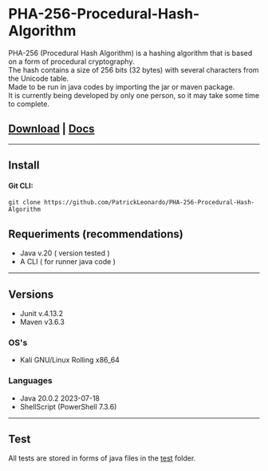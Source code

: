 # PHA-256-Procedural-Hash-Algorithm

PHA-256 (Procedural Hash Algorithm) is a hashing algorithm that is based on a form of procedural cryptography.<br>
The hash contains a size of 256 bits (32 bytes) with several characters from the Unicode table.<br>
Made to be run in java codes by importing the jar or maven package.<br>
It is currently being developed by only one person, so it may take some time to complete.<br>

## [Download](https://github.com/PatrickLeonardo/PHA-256-Procedural-Hash-Algorithm/archive/refs/heads/main.zip) | [Docs](https://patrickleonardo.github.io/PHA-256-Procedural-Hash-Algorithm/docs/https://patrickleonardo.github.io/PHA-256-Procedural-Hash-Algorithm/docs/)

<hr>

## Install

#### Git CLI:
```
git clone https://github.com/PatrickLeonardo/PHA-256-Procedural-Hash-Algorithm
```

## Requeriments (recommendations)

- Java v.20 ( version tested )
- A CLI ( for runner java code )

<hr>

## Versions

- Junit v.4.13.2
- Maven v3.6.3

### OS's

- Kali GNU/Linux Rolling x86_64 

### Languages

- Java 20.0.2 2023-07-18
- ShellScript (PowerShell 7.3.6)

<hr>

## Test

All tests are stored in forms of java files in the [test](https://github.com/PatrickLeonardo/PHA-256-Procedural-Hash-Algorithm/tree/main/test) folder.
